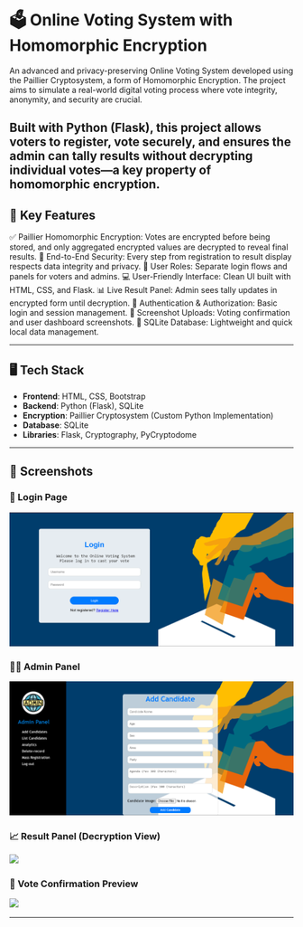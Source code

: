 # 🗳️ Online Voting System with Homomorphic Encryption

An advanced and privacy-preserving Online Voting System developed using the Paillier Cryptosystem, a form of Homomorphic Encryption. The project aims to simulate a real-world digital voting process where vote integrity, anonymity, and security are crucial.

Built with Python (Flask), this project allows voters to register, vote securely, and ensures the admin can tally results without decrypting individual votes—a key property of homomorphic encryption.
---

## 🔐 Key Features

✅ Paillier Homomorphic Encryption: Votes are encrypted before being stored, and only aggregated encrypted values are decrypted to reveal final results.
🔐 End-to-End Security: Every step from registration to result display respects data integrity and privacy.
👥 User Roles: Separate login flows and panels for voters and admins.
💻 User-Friendly Interface: Clean UI built with HTML, CSS, and Flask.
📊 Live Result Panel: Admin sees tally updates in encrypted form until decryption.
🔏 Authentication & Authorization: Basic login and session management.
📁 Screenshot Uploads: Voting confirmation and user dashboard screenshots.
🧩 SQLite Database: Lightweight and quick local data management.

---

## 🖥️ Tech Stack

- **Frontend**: HTML, CSS, Bootstrap
- **Backend**: Python (Flask), SQLite
- **Encryption**: Paillier Cryptosystem (Custom Python Implementation)
- **Database**: SQLite
- **Libraries**: Flask, Cryptography, PyCryptodome

---

## 📸 Screenshots

### 🔐 Login Page
<img src="uploads/Screenshot_login.png" width="600"/>

### 🧑‍💼 Admin Panel
<img src="uploads/Screenshot_admin.png" width="600"/>

### 📈 Result Panel (Decryption View)
<img src="uploads/Screenshot_result.png" width="600"/>

### 🧾 Vote Confirmation Preview
<img src="uploads/IMG_vote_preview.jpg" width="600"/>

---


